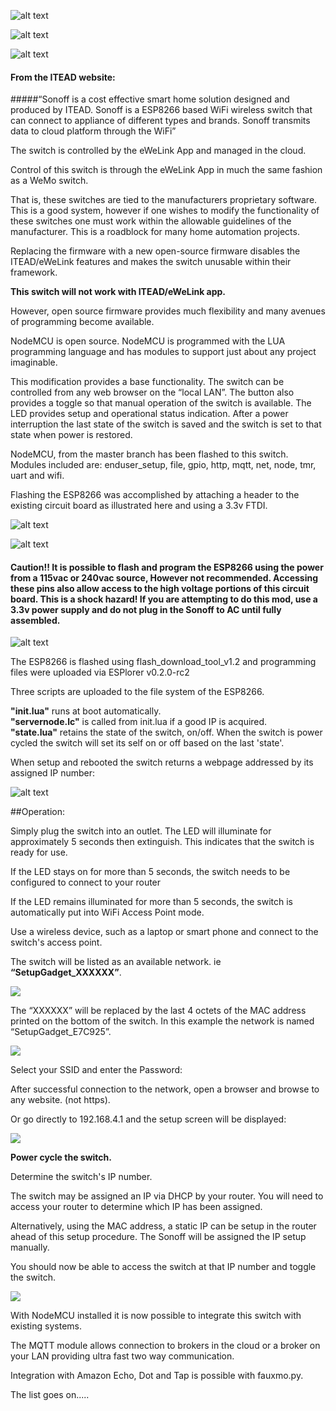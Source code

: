 ![alt text](https://github.com/breagan/sonoff-nodemcu/raw/master/pics/sonoff2.png )
         
![alt text](https://github.com/breagan/sonoff-nodemcu/raw/master/pics/plus-sign-simple.png )

![alt text](https://github.com/breagan/sonoff-nodemcu/raw/master/pics/nodemcu2.png )

#### From the ITEAD website:

#####“Sonoff is a cost effective smart home solution designed and produced by ITEAD. Sonoff is a ESP8266 based WiFi wireless switch that can connect to appliance of different types and brands. Sonoff transmits data to cloud platform through the WiFi”

The switch is controlled by the eWeLink App and managed in the cloud.

Control of this switch is through the eWeLink App in much the same fashion as a WeMo switch. 

That is, these switches are tied to the manufacturers proprietary software. This is a good system, however if one wishes to modify the functionality of these switches one must work within the allowable guidelines of the manufacturer. This is a roadblock for many home automation projects.

Replacing the firmware with a new open-source firmware disables the ITEAD/eWeLink features and makes the switch unusable within their framework.

__This switch will not work with ITEAD/eWeLink app.__

However, open source firmware provides much flexibility and many avenues of programming become available. 

NodeMCU is open source. NodeMCU is programmed with the LUA programming language and has modules to support just about any project imaginable. 

This modification provides a base functionality.  The switch can be controlled from any web browser on the “local LAN”.  The button also provides a toggle so that manual operation of the switch is available.  The LED provides setup and operational status indication.  After a power interruption the last state of the switch is saved and the switch is set to that state when power is restored.

NodeMCU, from the master branch has been flashed to this switch. 
Modules included are:
enduser_setup, file, gpio, http, mqtt, net, node, tmr, uart and wifi.

Flashing the ESP8266 was accomplished by attaching a header to the existing circuit board as illustrated here and using a 3.3v FTDI.

![alt text](https://github.com/breagan/sonoff-nodemcu/raw/master/pics/pinout.png )

![alt text](https://github.com/breagan/sonoff-nodemcu/raw/master/pics/caution.png )

#### Caution!!  It is possible to flash and program the ESP8266 using the power from a 115vac or 240vac source, However not recommended.  Accessing these pins also allow access to the high voltage portions of this circuit board.  This is a shock hazard! If you are attempting to do this mod, use a 3.3v power supply and do not plug in the Sonoff to AC until fully assembled.
![alt text](https://github.com/breagan/sonoff-nodemcu/raw/master/pics/caution.png )

The ESP8266 is flashed using flash_download_tool_v1.2 and programming files were uploaded via ESPlorer v0.2.0-rc2 

Three scripts are uploaded to the file system of the ESP8266.

__"init.lua"__ runs at boot automatically.  
**"servernode.lc"** is called from init.lua if a good IP is acquired.  
**"state.lua"** retains the state of the switch, on/off.  When the switch is power cycled the switch will set its self on or off based on the last 'state'.

When setup and rebooted the switch returns a webpage addressed by its assigned IP number:

![alt text](https://github.com/breagan/sonoff-nodemcu/raw/master/pics/webpage1.png )

##Operation:

Simply plug the switch into an outlet. The LED will illuminate for approximately 5 seconds then extinguish.  This indicates that the switch is ready for use.

If the LED stays on for more than 5 seconds, the switch needs to be configured to connect to your router

If the LED remains illuminated for more than 5 seconds, the switch is automatically put into WiFi Access Point mode.

Use a wireless device, such as a laptop or smart phone and connect to the switch's access point. 

The switch will be listed as an available network. ie __“SetupGadget_XXXXXX”__. 

![](https://github.com/breagan/sonoff-nodemcu/raw/master/pics/setup00.png )

The “XXXXXX” will be replaced by the last 4 octets of the MAC address printed on the bottom of the switch. In this example the network is named “SetupGadget_E7C925”.

![](https://github.com/breagan/sonoff-nodemcu/raw/master/pics/setup02.png )

Select your SSID and enter the Password:

After successful connection to the network, open a browser and browse to any website. (not https).

Or go directly to 192.168.4.1 and the setup screen will be displayed:

![](https://github.com/breagan/sonoff-nodemcu/raw/master/pics/setup04.png )

__Power cycle the switch.__

Determine the switch's IP number.

The switch may be assigned an IP via DHCP by your router. You will need to access your router to determine which IP has been assigned.

Alternatively, using the MAC address, a static IP can be setup in the router ahead of this setup procedure. The Sonoff will be assigned the IP setup manually.

You should now be able to access the switch at that IP number and toggle the switch.

![](https://github.com/breagan/sonoff-nodemcu/raw/master/pics/webpage1.png )





With NodeMCU installed it is now possible to integrate this switch with existing systems.

The MQTT module allows connection to brokers in the cloud or a broker on your LAN providing ultra fast two way communication.

Integration with Amazon Echo, Dot and Tap is possible with fauxmo.py.

The list goes on.....